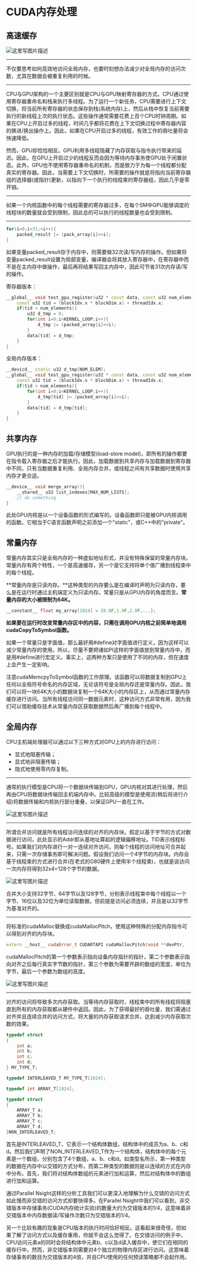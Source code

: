 # **CUDA内存处理**

## **高速缓存**

![这里写图片描述](2.%20CUDA内存处理/1.png)

---
不仅要思考如何高效地访问全局内存，也要时刻想办法减少对全局内存的访问次数，尤其在数据会被重复利用的时候。

---
CPU与GPU架构的一个主要区别就是CPU与GPU映射寄存器的方式。CPU通过使用寄存器重命名和栈来执行多线程。为了运行一个新任务，CPU需要进行上下文切换，将当前所有寄存器的状态保存到栈(系统内存)上，然后从栈中恢复当前需要执行的新线程上次的执行状态。这些操作通常需要花费上百个CPU时钟周期。如果在CPU上开启过多的线程，时间几乎都将花费在上下文切换过程中寄存器内容的换进/换出操作上。因此，如果在CPU开启过多的线程，有效工作的吞吐量将会快速降低。

然而，GPU却恰恰相反。GPU利用多线程隐藏了内存获取与指令执行带来的延迟。因此，在GPU上开启过少的线程反而会因为等待内存事务使GPU处于闲置状态。此外，GPU也不使用寄存器重命名的机制，而是致力于为每一个线程都分配真实的寄存器。因此，当需要上下文切换时，所需要的操作就是将指向当前寄存器组的选择器(或指针)更新，以指向下一个执行的线程束的寄存器组，因此几乎是零开销。

---
如果一个内核函数中的每个线程需要的寄存器过多，在每个SM中GPU能够调度的线程块的数量就会受到限制，因此总的可以执行的线程数量也会受到限制。

---
```cpp
for(i=0;i<31;<i++){
	packed_result |= (pack_array[i]<<i);
}
```
如果变量packed\_result存于内存中，则需要做32次读/写内存的操作。但如果将变量packed\_result设置为局部变量，编译器会将其放入寄存器中，在寄存器中而不是在主内存中做操作，最后再将结果写回主内存中，因此可节省31次内存读/写的操作。

寄存器版本：
```cpp
__global__ void test_gpu_register(u32 * const data, const u32 num_elements){
	const u32 tid = (blockIdx.x * blockDim.x) + threadIdx.x;
	if(tid < num_elements){
		u32 d_tmp = 0;
		for(int i=0;i<KERNEL_LOOP;i++){
			d_tmp |= (packed_array[i]<<i);
		}
		data[tid] = d_tmp;
	}
}
```
全局内存版本：
```cpp
__devicd__ static u32 d_tmp[NUM_ELEM];
__global__ void test_gpu_register(u32 * const data, const u32 num_elements){
	const u32 tid = (blockIdx.x * blockDim.x) + threadIdx.x;
	if(tid < num_elements){
		for(int i=0;i<KERNEL_LOOP;i++){
			d_tmp[tid] |= (packed_array[i]<<i);
		}
		data[tid] = d_tmp[tid];
	}
}
```
## **共享内存**

GPU执行的是一种内存的加载/存储模型(load-store model)，即所有的操作都要  在指令载入寄存器之后才能执行。因此，加载数据到共享内存与加载数据到寄存器中不同，只有当数据重复利用、全局内存合并，或线程之间有共享数据时使用共享内存才更合适。

```cpp
__device__ void merge_array(){
	__shared__ u32 list_indexes[MAX_NUM_LISTS];
	// do something
}
```
此处GPU内核是以一个设备函数的形式编写的。设备函数即只能被GPU内核调用的函数。它相当于C语言函数声明之前添加一个"static"，或C++中的"private"。

## **常量内存**
常量内存其实只是全局内存的一种虚拟地址形式，并没有特殊保留的常量内存块。常量内存有两个特性，一个是高速缓存，另一个是它支持将单个值广播到线程束中的每个线程。

**常量内存是只读内存。**这种类型的内存要么是在编译时声明为只读内存，要么是在运行时通过主机端定义为只读内存。常量只是从GPU内存的角度而言。**常量内存的大小被限制为64K。**
```cpp
__constant__ float my_array[1024] = {0.0F,1.0F,2.0F,...};
```
**如果要在运行时改变常量内存区中的内容，只需在调用GPU内核之前简单地调用cudaCopyToSymbol函数。**

如果一个常量只是字面值，那么最好用#define对字面值进行定义，因为这样可以减少常量内存的使用。所以，尽量不要把诸如PI这样的字面值放到常量内存中，而是用#define进行宏定义。事实上，这两种方案只是使用了不同的内存，但在速度上会产生一定影响。

注意cudaMemcpyToSymbol函数的工作原理。该函数可以将数据复制到GPU上任何以全局符号命名的内存区域，无论该符号是全局内存还是常量内存。因此，我们可以将一块64K大小的数据块复制一个64K大小的内存区上，从而通过常量内存缓存进行访问。当所有线程访问同一数据元素时，这种访问方式非常有用，因为我们可以借助缓存技术从常量内存区获取数据然后再广播到每个线程中。

## **全局内存**
CPU主机端处理器可以通过以下三种方式对GPU上的内存进行访问：

* 显式地阻塞传输；
* 显式地非阻塞传输；
* 隐式地使用零内存复制。

---
通常的执行模型是CPU将一个数据块传输到GPU，GPU内核对其进行处理，然后再由CPU将数据块传输回主机端内存中。比较高级的模型是使用流(稍后将进行介绍)将数据传输和内核执行部分重叠，以保证GPU一直在工作。

![这里写图片描述](2.%20CUDA内存处理/2.png)

---
所谓合并访问就是所有线程访问连续的对齐的内存块。假定以基于字节的方式对数据进行访问，此处显示的Addr即从基地址算起的逻辑偏移地址。TID表示线程标号。如果我们对内存进行一对一连续对齐访问，则每个线程的访问地址可合并起来，只需一次存储事务即可解决问题。假设我们访问一个4字节的内存块。内存会基于线程束的方式进行合并(在老式的G80硬件上使用半个线程束)，也就是说访问一次内存将得到32x4=128个字节的数据。

![这里写图片描述](2.%20CUDA内存处理/3.png)

合并大小支持32字节、64字节以及128字节，分别表示线程束中每个线程以一个字节、16位以及32位为单位读取数据，但前提是访问必须连续，并且是以32字节为基准对齐的。

---
将标准的cudaMalloc替换成cudaMallocPitch，使用这种特殊的分配内存指令可以得到对齐的内存块。
```cpp
extern __host__ cudaError_t CUDARTAPI cudaMallocPitch(void **devPtr, 		    size_t *pitch, size_t width, size_t heigth);
```
cudaMallocPitch的第一个参数表示指向设备内存指针的指针，第二个参数表示指向对齐之后每行真实字节数的指针，第三个参数为需要开辟的数组的宽度，单位为字节，最后一个参数为数组的高度。

![这里写图片描述](2.%20CUDA内存处理/4.png)

---
对齐的访问将导致多次内存获取。当等待内存获取时，线程束中的所有线程将阻塞直到所有的内存获取都从硬件中返回。因此，为了获得最好的吞吐量，我们需通过对齐并且连续合并的访问方式，将大量的内存获取请求合并，达到减少内存获取次数的效果。
```cpp
typedef struct
{
    int a;
    int b;
    int c;
    int d;
} MY_TYPE_T;

typedef INTERLEAVED_T MY_TYPE_T[1024];

typedef int ARRAY_T[1024];

typedef struct
{
    ARRAY_T a;
    ARRAY_T b;
    ARRAY_T c;
    ARRAY_T d;
}NON_INTERLEAVED_T;
```
首先是INTERLEAVED\_T，它表示一个结构体数组，结构体中的成员为a、b、c和d。然后我们声明了NON\_INTERLEAVED\_T作为一个结构体，结构体中的每个元素是一个数组，分别包含了4个数组，a、b、c和d。如类型名所示，第一种类型的数据在内存中以交错的方式分布，而第二种类型的数据则是以连续的方式在内存中分布。首先，我们将对结构体数组的元素进行加和运算，然后对结构体中的数组进行加和运算。

通过Parallel Nsight这样的分析工具我们可以更深入地理解为什么交错的访问方式如此慢而非交错的访问方式却要快得多。在Parallel Nsight中我们可以看到，非交错版本中存储事务(CUDA内存统计实验)的数量大约为交错版本的1/4，这意味着非交错版本中内存数据读/写操作次数只为交错版本的1/4。

另一个比较有趣的现象是CPU版本的执行时间恰好相反。这看起来很奇怪，但如果了解了访问方式以及缓存重用，你就不会这么觉得了。在交错访问的例子中，CPU访问元素a的同时会将结构体中元素b、c以及d读入缓存中，使它们在相同的缓存行中。然而，非交错版本则需要对4个独立的物理内存区进行访问。这意味着存储事务的数目为交错版本的4倍，并且CPU使用的任何预读策略都不会起作用。
